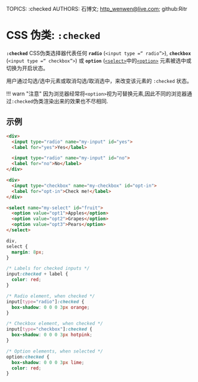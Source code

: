 TOPICS: :checked
AUTHORS: 石博文; http_wenwen@live.com; github:Ritr

# CSS 伪类: `:checked`

**`:checked`** CSS伪类选择器代表任何 **`radio`** (`<input type =“ radio”>`), **`checkbox`** (`<input type =“ checkbox”>`)
或 **`option`** ([`<select>`](/zh-hans/webfrontend/<select>)中的[`<option>`](/zh-hans/webfrontend/<option>)
元素被选中或切换为开启状态。

用户通过勾选/选中元素或取消勾选/取消选中，来改变该元素的 `:checked` 状态。

!!! warn "注意"
    因为浏览器经常将`<option>`视为可替换元素,因此不同的浏览器通过`:checked`伪类渲染出来的效果也不尽相同.

## 示例

```html
<div>
  <input type="radio" name="my-input" id="yes">
  <label for="yes">Yes</label>

  <input type="radio" name="my-input" id="no">
  <label for="no">No</label>
</div>

<div>
  <input type="checkbox" name="my-checkbox" id="opt-in">
  <label for="opt-in">Check me!</label>
</div>

<select name="my-select" id="fruit">
  <option value="opt1">Apples</option>
  <option value="opt2">Grapes</option>
  <option value="opt3">Pears</option>
</select>
```

```css
div,
select {
  margin: 8px;
}

/* Labels for checked inputs */
input:checked + label {
  color: red;
}

/* Radio element, when checked */
input[type="radio"]:checked {
  box-shadow: 0 0 0 3px orange;
}

/* Checkbox element, when checked */
input[type="checkbox"]:checked {
  box-shadow: 0 0 0 3px hotpink;
}

/* Option elements, when selected */
option:checked {
  box-shadow: 0 0 0 3px lime;
  color: red;
}
```
